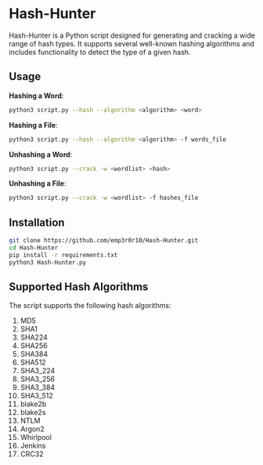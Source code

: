 # Hash-Hunter

Hash-Hunter is a Python script designed for generating and cracking a wide range of hash types. It supports several well-known hashing algorithms and includes functionality to detect the type of a given hash.
## Usage

**Hashing a Word**:

```bash
python3 script.py --hash --algorithm <algorithm> <word>
```

**Hashing a File**:

```bash
python3 script.py --hash --algorithm <algorithm> -f words_file
```

**Unhashing a Word**:

```bash
python3 script.py --crack -w <wordlist> <hash>
```

**Unhashing a File**:

```bash
python3 script.py --crack -w <wordlist> -f hashes_file
```

## Installation

```bash
git clone https://github.com/emp3r0r10/Hash-Hunter.git
cd Hash-Hunter
pip install -r requirements.txt
python3 Hash-Hunter.py
```

## Supported Hash Algorithms

The script supports the following hash algorithms:

1. MD5
2. SHA1
3. SHA224
4. SHA256
5. SHA384
6. SHA512
7. SHA3_224
8. SHA3_256
9. SHA3_384
10. SHA3_512
11. blake2b
12. blake2s
13. NTLM
14. Argon2
15. Whirlpool
16. Jenkins
17. CRC32
